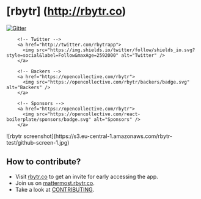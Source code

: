 # [rbytr] (http://rbytr.co)
<div>
		<!-- Gitter -->
		<a href="https://gitter.im/rbytr/rbytr">
		  <img src="https://badges.gitter.im/rbytr/rbytr.svg" alt="Gitter" />
		</a>

		<!-- Twitter -->
		<a href="http://twitter.com/rbytrapp">
		  <img src="https://img.shields.io/twitter/follow/shields_io.svg?style=social&label=Follow&maxAge=2592000" alt="Twitter" />
		</a>
		
		<!-- Backers -->
		<a href="https://opencollective.com/rbytr">
		  <img src="https://opencollective.com/rbytr/backers/badge.svg" alt="Backers" />
		</a>
		
		<!-- Sponsors -->
		<a href="https://opencollective.com/rbytr">
		  <img src="https://opencollective.com/react-boilerplate/sponsors/badge.svg" alt="Sponsors" />
		</a>
</div>
![rbytr screenshot](https://s3.eu-central-1.amazonaws.com/rbytr-test/github-screen-1.jpg)

## How to contribute?
- Visit [rbytr.co](http://rbytr.co) to get an invite for early accessing the app.
- Join us on [mattermost.rbytr.co](http://mattermost.rbytr.co).
- Take a look at [CONTRIBUTING](https://github.com/rbytr/rbytr/blob/master/CONTRIBUTING.md).
